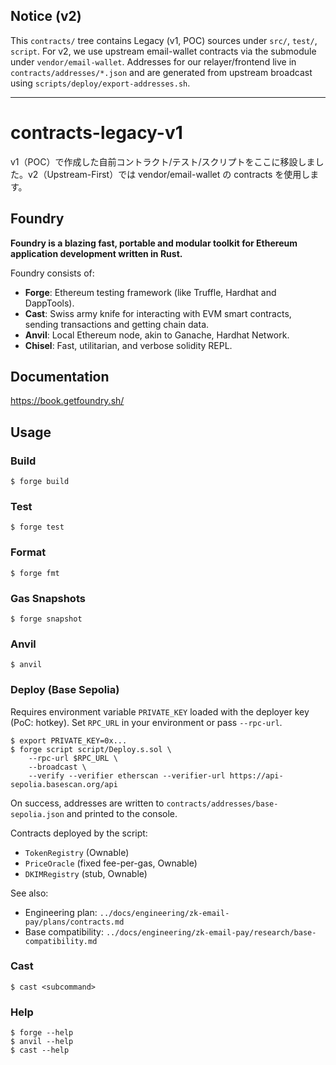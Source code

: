 ## Notice (v2)

This `contracts/` tree contains Legacy (v1, POC) sources under `src/`, `test/`, `script`. For v2, we use upstream email-wallet contracts via the submodule under `vendor/email-wallet`. Addresses for our relayer/frontend live in `contracts/addresses/*.json` and are generated from upstream broadcast using `scripts/deploy/export-addresses.sh`.

---

# contracts-legacy-v1

v1（POC）で作成した自前コントラクト/テスト/スクリプトをここに移設しました。v2（Upstream-First）では vendor/email-wallet の contracts を使用します。


## Foundry

**Foundry is a blazing fast, portable and modular toolkit for Ethereum application development written in Rust.**

Foundry consists of:

- **Forge**: Ethereum testing framework (like Truffle, Hardhat and DappTools).
- **Cast**: Swiss army knife for interacting with EVM smart contracts, sending transactions and getting chain data.
- **Anvil**: Local Ethereum node, akin to Ganache, Hardhat Network.
- **Chisel**: Fast, utilitarian, and verbose solidity REPL.

## Documentation

https://book.getfoundry.sh/

## Usage

### Build

```shell
$ forge build
```

### Test

```shell
$ forge test
```

### Format

```shell
$ forge fmt
```

### Gas Snapshots

```shell
$ forge snapshot
```

### Anvil

```shell
$ anvil
```

### Deploy (Base Sepolia)

Requires environment variable `PRIVATE_KEY` loaded with the deployer key (PoC: hotkey). Set `RPC_URL` in your environment or pass `--rpc-url`.

```shell
$ export PRIVATE_KEY=0x...
$ forge script script/Deploy.s.sol \
    --rpc-url $RPC_URL \
    --broadcast \
    --verify --verifier etherscan --verifier-url https://api-sepolia.basescan.org/api
```

On success, addresses are written to `contracts/addresses/base-sepolia.json` and printed to the console.

Contracts deployed by the script:
- `TokenRegistry` (Ownable)
- `PriceOracle` (fixed fee-per-gas, Ownable)
- `DKIMRegistry` (stub, Ownable)

See also:
- Engineering plan: `../docs/engineering/zk-email-pay/plans/contracts.md`
- Base compatibility: `../docs/engineering/zk-email-pay/research/base-compatibility.md`

### Cast

```shell
$ cast <subcommand>
```

### Help

```shell
$ forge --help
$ anvil --help
$ cast --help
```
